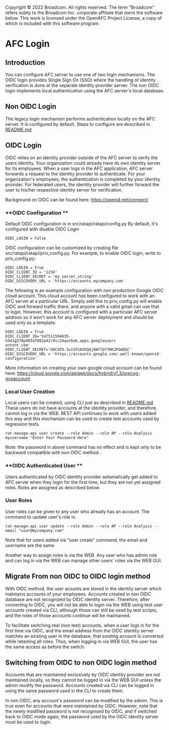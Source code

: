 Copyright © 2022 Broadcom. All rights reserved. The term "Broadcom"
refers solely to the Broadcom Inc. corporate affiliate that owns
the software below.
This work is licensed under the OpenAFC Project License, a copy of which is included with this software program.

# AFC Login
## **Introduction**
You can configure AFC server to use one of two login mechanisms.  The OIDC login provides Single Sign On (SSO) where the handling of identity verification is done at the separate identity provider server.  The non OIDC login implements local authentication using the AFC server's local database.

## **Non OIDC Login**
The legacy login mechanism performs authentication locally on the AFC server. It is configured by default.  Steps to configure are described in [README.md](/README.md)

## **OIDC Login**
OIDC relies on an identity provider outside of the AFC server to verify the users identity.  Your organization could already have its own identity server for its employees.  When a user logs in the AFC application, AFC server forwards a request to the identity provider to authenticate.  For your organization's employees, the authentication is completed by your identity provider.  For federated users, the identity provider will further forward the user to his/her respective identity server for verification.  

Background on OIDC can be found here: https://openid.net/connect/

### **OIDC Configuration **
Default OIDC configuration is in src/ratapi/ratapi/config.py
By default, it's configured with disable OIDC Login 
```
OIDC_LOGIN = False 
```
OIDC configuration can be customized by creating file src/ratapi/ratapi/priv_config.py. For example, to enable OIDC login, write to priv_config.py:

```
OIDC_LOGIN = True
OIDC_CLIENT_ID = '1234'
OIDC_CLIENT_SECRET = 'my_secret_string'
OIDC_DISCOVERY_URL = 'https://accounts.mycompany.com'
```
The following is an example configuration with non production Google OIDC cloud account.  This cloud account has been configured to work with an AFC server at a particular URL. Simply add this to priv_config.py will enable OIDC and forward traffic there, and anyone with a valid gmail can use that to login. However, this account is configured with a particular AFC server address so it won't work for any AFC server deployment and should be used only as a template:
```
OIDC_LOGIN = True
OIDC_CLIENT_ID='547511594635-h541g370p903uf082p42r9ic34qun5eb.apps.googleuserc
ontent.com'
OIDC_CLIENT_SECRET='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'
OIDC_DISCOVERY_URL = 'https://accounts.google.com/.well-known/openid-configuration'
```
More information on creating your own google cloud account can be found here:
https://cloud.google.com/apigee/docs/hybrid/v1.3/precog-gcpaccount


### **Local User Creation**
Local users can be created, using CLI just as described in [README.md](/README.md)
These users do not have accounts at the identity provider, and therefore, cannot log in via the WEB.  REST API continues to work with users added this way and this mechanism can be used to create test accounts used by regression tests.

```
rat-manage-api user create --role Admin --role AP --role Analysis myusername "Enter Your Password Here"
```
Note: the password in above command has no effect and is kept only to be backward compatible with non OIDC method .  


### **OIDC Authenticated User **
Users authenticated by OIDC identity provider automatically get added to AFC server when they login for the first time, but they are not yet assigned roles.  Roles are assigned as described below.

### **User Roles**
User roles can be given to any user who already has an account. The command to update user's role is:
 
```
rat-manage-api user update --role Admin --role AP --role Analysis --email "user@mycompany.com"
```
Note that for users added via "user create" command, the email and username are the same

Another way to assign roles is via the WEB.  Any user who has admin role and can log in via the WEB can manage other users' roles via the WEB GUI.


## **Migrate From non OIDC to OIDC login method**
With OIDC method, the user acounts are stored in the identity server which maintains accounts of your employees.  Accounts created in non OIDC database are not recognized by OIDC identity server.  Therefore, after converting to OIDC, you will not be able to login via the WEB using test user accounts created via CLI, although those can still be used by test scripts, and the roles of those accounts continue will be maintained.

To facilitate switching real (non test) accounts, when a user logs in for the first time via OIDC, and the email address from the OIDC identity server matches an existing user in the database, that existing account is converted while retaining all roles. Thus, when logging in via WEB GUI, the user has the same access as before the switch.

## **Switching from OIDC to non OIDC login method**
Accounts that are maintained exclusively by OIDC identity provider are not maintained locally, so they cannot be logged in via the WEB GUI unless the admin modify the password. Accounts created via CLI can be logged in using the same password used in the CLI to create them.

In non OIDC, any account's  password can be modified by the admin.  This is true even for accounts that were maintained by OIDC.  However, note that the newly modified password is not recognised by OIDC, and if switched back to OIDC mode again, the password used by the OIDC identity server must be used to login.
